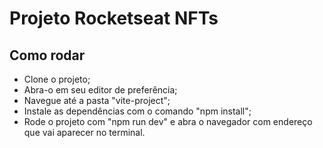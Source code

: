 # Projeto Rocketseat NFTs

## Como rodar

- Clone o projeto;
- Abra-o em seu editor de preferência;
- Navegue até a pasta "vite-project";
- Instale as dependências com o comando "npm install";
- Rode o projeto com "npm run dev" e abra o navegador com endereço que vai aparecer no terminal.